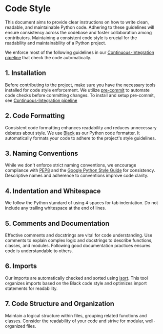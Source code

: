 # Code Style

This document aims to provide clear instructions on how to write clean,
readable, and maintainable Python code.
Adhering to these guidelines will ensure consistency across the codebase and
foster collaboration among contributors.
Maintaining a consistent code style is crucial for the readability and
maintainability of a Python project.

We enforce most of the following guidelines in our
[Continuous-Integration pipeline](../../development/continuous-integration/index.md)
that check the code automatically.

## 1. Installation

Before contributing to the project, make sure you have the necessary tools
installed for code style enforcement.
We utilize [pre-commit](https://github.com/pre-commit/pre-commit-hooks)
to automate code checks before committing changes.
To install and setup pre-commit, see [Continuous-Integration pipeline](../../development/git/#pre-commit)

## 2. Code Formatting

Consistent code formatting enhances readability and reduces unnecessary
debates about style.
We use [Black](https://github.com/psf/black) as our Python code formatter.
It automatically formats your code to adhere to the project's style guidelines.

## 3. Naming Conventions

While we don't enforce strict naming conventions, we encourage compliance with
[PEP8](https://www.python.org/dev/peps/pep-0008/) and the
[Google Python Style Guide](https://google.github.io/styleguide/pyguide.html)
for consistency. Descriptive names and adherence to conventions improve code clarity.

## 4. Indentation and Whitespace

We follow the Python standard of using 4 spaces for tab indentation.
Do not include any trailing whitespace at the end of lines.

## 5. Comments and Documentation

Effective comments and docstrings are vital for code understanding.
Use comments to explain complex logic and docstrings to describe functions,
classes, and modules.
Following good documentation practices ensures code is understandable to others.

## 6. Imports

Our imports are automatically checked and sorted using
[isort](https://github.com/pycqa/isort).
This tool organizes imports based on the Black code style and optimizes import
statements for readability.

## 7. Code Structure and Organization

Maintain a logical structure within files, grouping related functions and
classes. Consider the readability of your code and strive for modular,
well-organized files.
